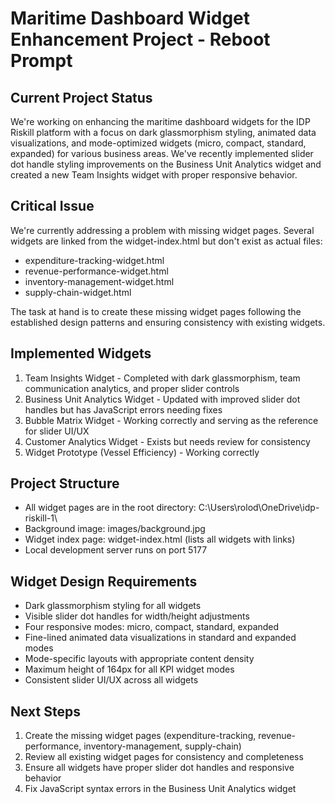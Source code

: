 # Maritime Dashboard Widget Enhancement Project - Reboot Prompt

## Current Project Status

We're working on enhancing the maritime dashboard widgets for the IDP Riskill platform with a focus on dark glassmorphism styling, animated data visualizations, and mode-optimized widgets (micro, compact, standard, expanded) for various business areas. We've recently implemented slider dot handle styling improvements on the Business Unit Analytics widget and created a new Team Insights widget with proper responsive behavior.

## Critical Issue

We're currently addressing a problem with missing widget pages. Several widgets are linked from the widget-index.html but don't exist as actual files:

- expenditure-tracking-widget.html
- revenue-performance-widget.html
- inventory-management-widget.html
- supply-chain-widget.html

The task at hand is to create these missing widget pages following the established design patterns and ensuring consistency with existing widgets.

## Implemented Widgets

1. Team Insights Widget - Completed with dark glassmorphism, team communication analytics, and proper slider controls
2. Business Unit Analytics Widget - Updated with improved slider dot handles but has JavaScript errors needing fixes
3. Bubble Matrix Widget - Working correctly and serving as the reference for slider UI/UX
4. Customer Analytics Widget - Exists but needs review for consistency
5. Widget Prototype (Vessel Efficiency) - Working correctly

## Project Structure

- All widget pages are in the root directory: C:\Users\rolod\OneDrive\idp-riskill-1\
- Background image: images/background.jpg
- Widget index page: widget-index.html (lists all widgets with links)
- Local development server runs on port 5177

## Widget Design Requirements

- Dark glassmorphism styling for all widgets
- Visible slider dot handles for width/height adjustments
- Four responsive modes: micro, compact, standard, expanded
- Fine-lined animated data visualizations in standard and expanded modes
- Mode-specific layouts with appropriate content density
- Maximum height of 164px for all KPI widget modes
- Consistent slider UI/UX across all widgets

## Next Steps

1. Create the missing widget pages (expenditure-tracking, revenue-performance, inventory-management, supply-chain)
2. Review all existing widget pages for consistency and completeness
3. Ensure all widgets have proper slider dot handles and responsive behavior
4. Fix JavaScript syntax errors in the Business Unit Analytics widget